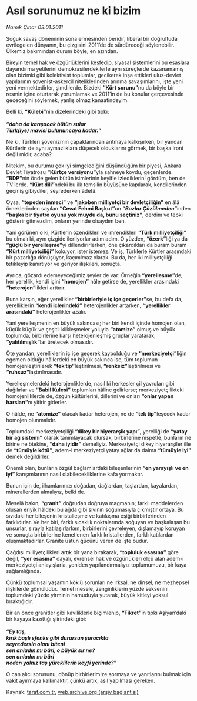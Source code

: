 # Asıl sorunumuz ne ki bizim

*Namık Çınar 03.01.2011*

<div class="yazi"><p>Soğuk savaş döneminin sona ermesinden beridir, liberal bir doğrultuda evrilegelen dünyanın, bu çizgisini 2011’de de sürdüreceği söylenebilir. Ülkemiz bakımından durum böyle, en azından.</p>
<p>Bireyin temel hak ve özgürlüklerini keşfedip, siyasal sistemlerini bu esaslara dayandırma yetilerini demokrasilerdekilerle aynı süreçlerde kazanamamış olan bizimki gibi kolektivist toplumlar, gecikerek inşa ettikleri ulus-devlet yapılarının şovenist-askercil niteliklerinden arınma savaşımlarını, işte yeni yeni vermektedirler, şimdilerde. Bizdeki <b>“Kürt sorunu”</b>nu da böyle bir resmin içine oturtarak yorumlamak ve 2011’in de bu konular çerçevesinde geçeceğini söylemek, yanlış olmaz kanaatindeyim.</p>
<p>Belli ki, <b>“Külebi”</b>nin dizelerindeki gibi tıpkı: <br/><br/><b>“<i>daha da karışacak bütün sular<br/></i></b><b><i>Türk(iye) mavisi bulununcaya kadar.</i>”</b></p>
<p>Ne ki, Türkleri şovenizmin çapaklarından arıtmaya kalkışırken, bir yandan Kürtlerin de aynı aymazlıklara düşecek olduklarını görmek, bir başka ironi değil midir, acaba?</p>
<p>Nitekim, bu durumu çok iyi simgelediğini düşündüğüm bir piyesi, Ankara Devlet Tiyatrosu <b>“Kürtçe versiyonu”</b>yla sahneye koydu, geçenlerde. <b>“BDP”</b>nin önde gelen bütün isimlerinin keyifle izlediklerini gördüm, ben de TV’lerde. <b>“Kürt dili”</b>ndeki bu ilk temsilin büyüsüne kapılarak, kendilerinden geçmiş gibiydiler, seyrederken âdetâ.</p>
<p>Oysa, <b>“tepeden inmeci”</b> ve <b>“jakoben milliyetçi bir devletçiliğin”</b> en âlâ örneklerinden sayılan <b>“Cevat Fehmi Başkut”</b>un <b>“<i>Buzlar Çözülmeden</i>”</b>inden <b>“başka bir tiyatro oyunu yok muydu da, bunu seçtiniz”</b>, derdim ve tepki gösterir gitmezdim, onların yerinde olsaydım ben.</p>
<p>Yani görünen o ki, Kürtlerin özendikleri ve imrendikleri <b>“Türk milliyetçiliği”</b> bu olmalı ki, aynı çizgide ilerliyorlar adım adım. O yüzden, <b>“özerk”</b>liği ya da <b>“güçlü bir yerelleşme”</b>yi dillendirirlerken, öne çıkardıkları da buram buram <b>“Kürt milliyetçiliği”</b> kokuyor, ister istemez. Ve iş, Türklerle Kürtler arasındaki bir pazarlığa dönüşüyor, kaçınılmaz olarak. Bu da, her iki milliyetçiliği tetikleyip kanırtıyor ve geriyor ilişkileri, sonuçta.</p>
<p>Ayrıca, gözardı edemeyeceğimiz şeyler de var: Örneğin <b>“yerelleşme”</b>de, her yerellik, kendi içini <b>“homojen”</b> hâle getirse de, yerellikler arasındaki <b>“heterojen”</b>likleri arttırır.</p>
<p>Buna karşın, eğer yerellikler <b>“birbirleriyle iç içe geçerler”</b>se, bu defa da, yerelliklerin <b>“kendi içlerindeki”</b> heterojenlikler artarken, <b>“yerellikler arasındaki”</b> heterojenlikler azalır.</p>
<p>Yani yerelleşmenin en büyük sakıncası; her biri kendi içinde homojen olan, küçük küçük ve çeşitli klikleşmeler yoluyla <b>“atomize”</b> olmuş ve büyük toplumda, birbirlerine karşı heterojenleşmiş gruplar yaratarak, <b>“yalıtılmışlık”</b>lar üretecek olmasıdır.</p>
<p>Öte yandan, yerelliklerin iç içe geçerek kaybolduğu ve <b>“merkeziyetçi”</b>liğin egemen olduğu hâllerdeki en büyük sakınca ise, tüm toplumun homojenleştirilerek <b>“tek tip”</b>leştirilmesi, <b>“renksiz”</b>leştirilmesi ve <b>“ruhsuz”</b>laştırılmasıdır.</p>
<p>Yerelleşmelerdeki heterojenliklerde, nasıl ki herkesler çil yavruları gibi dağılırlar ve <b>“Babil Kulesi”</b> toplumları hâline gelirlerse; merkeziyetçilikteki homojenliklerde de, özgün kültürlerini, dillerini ve onları <b>“onlar yapan harsları”</b>nı yitirir giderler.</p>
<p>O hâlde, ne <b>“atomize”</b> olacak kadar heterojen, ne de <b>“tek tip”</b>leşecek kadar homojen olunmalıdır.</p>
<p>Toplumdaki merkeziyetçiliği <b>“dikey bir hiyerarşik yapı”</b>, yerelliği de <b>“yatay bir ağ sistemi”</b> olarak tanımlayacak olursak, birbirlerine nispetle, bunların ne birine ne ötekine, <b>“daha iyidir”</b> demeliyiz. Merkeziyetçi dikey hiyerarşiler ille de <b>“tümüyle kötü”</b>, adem-i merkeziyetçi yatay ağlar da daima <b>“tümüyle iyi”</b> demek değildirler.</p>
<p>Önemli olan, bunların özgül bağlamlardaki bileşenlerinin <b>“en yarayışlı ve en iyi”</b> karışımlarının nasıl olabilecekliklerine kafa yormaktır.</p>
<p>Bunun için de, ilhamlarımızı doğadan, dağlardan, taşlardan, kayalardan, minerallerden almalıyız, belki de.</p>
<p>Meselâ bakın, <b>“granit”</b> doğrudan doğruya magmanın; farklı maddelerden oluşan eriyik hâldeki bu ağda gibi sıvının soğumasıyla çıkmıştır ortaya. Bu sıvıdaki her bileşenin kristalleşme ve katılaşma eşiği birbirlerinden farklıdırlar. Ve her biri, farklı sıcaklık noktalarında soğuyan ve başkalaşan bu unsurlar, sırayla katılaşırlarken, birbirlerini çevreleyen, dışlamayıp koruyan ve sonuçta birbirlerine kenetlenen farklı kristallerden, farklı katılardan oluşmaktadırlar. Granite üstün gücünü veren de işte budur.</p>
<p>Çağdışı milliyetçilikleri artık bir yana bırakarak, <b>“topluluk esasına”</b> göre değil, <b>“yer esasına”</b> dayalı, evrensel hak ve özgürlükleri ölçü alan adem-i merkeziyetçi anlayışlarla, yeniden yapılandırmalıyız toplumumuzu, bir kaya sağlamlığında.</p>
<p>Çünkü toplumsal yaşamın köklü sorunları ne ırksal, ne dinsel, ne mezhepsel ilişkilerde gömülüdür. Temel mesele, zenginliklerin yüzde seksenini toplumdaki yüzde yirminin hamuduyla yutarak, büyük kitleyi yoksul bıraktığıdır.</p>
<p>Bir an önce granitler gibi kaviliklerle biçimlenip, <b>“Fikret”</b>in tıpkı Aşiyan’daki bir kayaya kazıttığı şiirindeki gibi:<br/><br/><b>“<i>Ey taş,<br/></i></b><b><i>kırık başlı sfenks gibi durursun şuracıkta<br/></i></b><b><i>seyredersin olanı biteni<br/></i></b><b><i>sen anladın mı bâri, o büyük sır ne?<br/></i></b><b><i>sen anladın mı bâri<br/></i></b><b><i>neden yalnız taş yüreklilerin keyfi yerinde?</i>”</b></p>
<p>O can alıcı sorusunu, dönüp birbirlerimize sormaya ve yanıtlarını bulmak için vakit ayırmaya kalkmaktır, çünkü artık, asıl yapılması gereken.</p>
</div>

Kaynak: [taraf.com.tr](http://www.taraf.com.tr/namik-cinar/makale-asil-sorunumuz-ne-ki-bizim.htm), [web.archive.org (arşiv bağlantısı)](http://web.archive.org/web/20131107223922/http://www.taraf.com.tr/namik-cinar/makale-asil-sorunumuz-ne-ki-bizim.htm)
